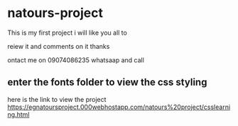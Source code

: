 # natours-project

This is my first project i will like you all to 

reiew it and comments on it thanks

ontact me on 09074086235 whatsaap and call

## enter the fonts folder to view the css styling
 
here is the link to view the project https://egnatoursproject.000webhostapp.com/natours%20project/csslearning.html
